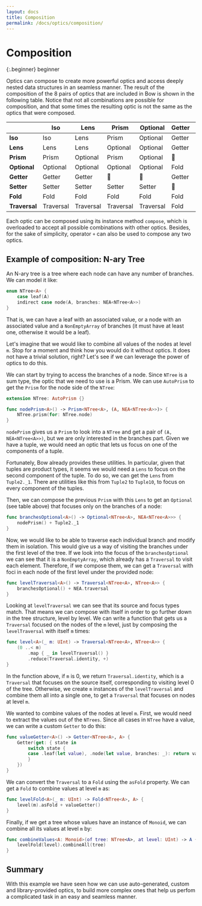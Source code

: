 ```yaml
---
layout: docs
title: Composition
permalink: /docs/optics/composition/
---
```


# Composition
 
 {:.beginner}
 beginner
 
 Optics can compose to create more powerful optics and access deeply nested data structures in an seamless manner. The result of the composition of the 8 pairs of optics that are included in Bow is shown in the following table. Notice that not all combinations are possible for composition, and that some times the resulting optic is not the same as the optics that were composed.
 
 |               | **Iso**   | **Lens**  | **Prism** | **Optional** | **Getter** | **Setter** | **Fold** | **Traversal** |
 | ------------- | --------- | --------- | --------- | ------------ | ---------- | ---------- | -------- | ------------- |
 | **Iso**       | Iso       | Lens      | Prism     | Optional     | Getter     | Setter     | Fold     | Traversal     |
 | **Lens**      | Lens      | Lens      | Optional  | Optional     | Getter     | Setter     | Fold     | Traversal     |
 | **Prism**     | Prism     | Optional  | Prism     | Optional     | 🚫         | Setter     | Fold     | Traversal     |
 | **Optional**  | Optional  | Optional  | Optional  | Optional     | Fold       | Setter     | Fold     | Traversal     |
 | **Getter**    | Getter    | Getter    | 🚫        | 🚫           | Getter     | 🚫         | Fold     | 🚫            |
 | **Setter**    | Setter    | Setter    | Setter    | Setter       | 🚫         | Setter     | 🚫       | Setter        |
 | **Fold**      | Fold      | Fold      | Fold      | Fold         | Fold       | 🚫         | Fold     | Fold          |
 | **Traversal** | Traversal | Traversal | Traversal | Traversal    | Fold       | Setter     | Fold     | Traversal     |
 
 Each optic can be composed using its instance method `compose`, which is overloaded to accept all possible combinations with other optics. Besides, for the sake of simplicity, operator `+` can also be used to compose any two optics.
 
## Example of composition: N-ary Tree
 
 An N-ary tree is a tree where each node can have any number of branches. We can model it like:

```swift
enum NTree<A> {
    case leaf(A)
    indirect case node(A, branches: NEA<NTree<A>>)
}
```

 That is, we can have a leaf with an associated value, or a node with an associated value and a `NonEmptyArray` of branches (it must have at least one, otherwise it would be a leaf).
 
 Let's imagine that we would like to combine all values of the nodes at level `m`. Stop for a moment and think how you would do it without optics. It does not have a trivial solution, right? Let's see if we can leverage the power of optics to do this.
 
 We can start by trying to access the branches of a node. Since `NTree` is a sum type, the optic that we need to use is a Prism. We can use `AutoPrism` to get the `Prism` for the node side of the `NTree`:

```swift
extension NTree: AutoPrism {}

func nodePrism<A>() -> Prism<NTree<A>, (A, NEA<NTree<A>>)> {
    NTree.prism(for: NTree.node)
}
```

 `nodePrism` gives us a `Prism` to look into a `NTree` and get a pair of `(A, NEA<NTree<A>>)`, but we are only interested in the branches part. Given we have a tuple, we would need an optic that lets us focus on one of the components of a tuple.
 
 Fortunately, Bow already provides these utilities. In particular, given that tuples are product types, it seems we would need a `Lens` to focus on the second component of the tuple. To do so, we can get the `Lens` from `Tuple2._1`. There are utilities like this from `Tuple2` to `Tuple10`, to focus on every component of the tuples.
 
 Then, we can compose the previous `Prism` with this `Lens` to get an `Optional` (see table above) that focuses only on the branches of a node:

```swift
func branchesOptional<A>() -> Optional<NTree<A>, NEA<NTree<A>>> {
    nodePrism() + Tuple2._1
}
```

 Now, we would like to be able to traverse each individual branch and modify them in isolation. This would give us a way of visiting the branches under the first level of the tree. If we look into the focus of the `branchesOptional` we can see that it is a `NonEmptyArray`, which already has a `Traversal` to visit each element. Therefore, if we compose them, we can get a `Traversal` with foci in each node of the first level under the provided node:

```swift
func levelTraversal<A>() -> Traversal<NTree<A>, NTree<A>> {
    branchesOptional() + NEA.traversal
}
```

 Looking at `levelTraversal` we can see that its source and focus types match. That means we can compose with itself in order to go further down in the tree structure, level by level. We can write a function that gets us a `Traversal` focused on the nodes of the `m` level, just by composing the `levelTraversal` with itself `m` times:

```swift
func level<A>(_ m: UInt) -> Traversal<NTree<A>, NTree<A>> {
    (0 ..< m)
        .map { _ in levelTraversal() }
        .reduce(Traversal.identity, +)
}
```

 In the function above, if `m` is 0, we return `Traversal.identity`, which is a `Traversal` that focuses on the source itself, corresponding to visiting level 0 of the tree. Otherwise, we create `m` instances of the `levelTraversal` and combine them all into a single one, to get a `Traversal` that focuses on nodes at level `m`.
 
 We wanted to combine values of the nodes at level `m`. First, we would need to extract the values out of the `NTrees`. Since all cases in `NTree` have a value, we can write a custom `Getter` to do this:

```swift
func valueGetter<A>() -> Getter<NTree<A>, A> {
    Getter(get: { state in
        switch state {
        case .leaf(let value), .node(let value, branches: _): return value
        }
    })
}
```

 We can convert the `Traversal` to a `Fold` using the `asFold` property. We can get a `Fold` to combine values at level `m` as:

```swift
func levelFold<A>(_ m: UInt) -> Fold<NTree<A>, A> {
    level(m).asFold + valueGetter()
}
```

 Finally, if we get a tree whose values have an instance of `Monoid`, we can combine all its values at level `m` by:

```swift
func combineValues<A: Monoid>(of tree: NTree<A>, at level: UInt) -> A {
    levelFold(level).combineAll(tree)
}
```

## Summary
 
 With this example we have seen how we can use auto-generated, custom and library-provided optics, to build more complex ones that help us perfom a complicated task in an easy and seamless manner.
